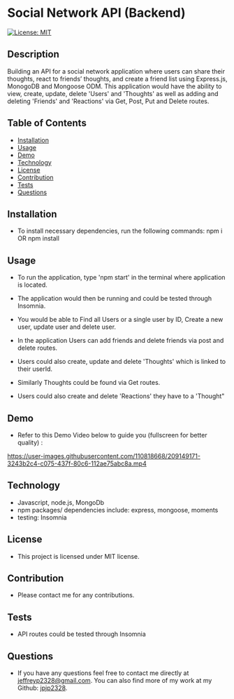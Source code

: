 # Social Network API (Backend)
[![License: MIT](https://img.shields.io/badge/License-MIT-yellow.svg)](https://opensource.org/licenses/MIT)

## Description
Building an API for a social network application where users can share their thoughts, react to friends’ thoughts, and create a friend list using Express.js, MonogoDB and Mongoose ODM. This application would have the ability to view, create, update, delete 'Users' and 'Thoughts' as well as adding and deleting 'Friends' and 'Reactions' via Get, Post, Put and Delete routes.

## Table of Contents
- [Installation](#installation)
- [Usage](#usage)
- [Demo](#demo)
- [Technology](#technology)
- [License](#license)
- [Contribution](#contribution)
- [Tests](#tests)
- [Questions](#questions)

## Installation
- To install necessary dependencies, run the following commands:
npm i OR npm install

## Usage
- To run the application, type 'npm start' in the terminal where application is located. 

- The application would then be running and could be tested through Insomnia. 

- You would be able to Find all Users or a single user by ID, Create a new user, update user and delete user.
- In the application Users can add friends and delete friends via post and delete routes.
- Users could also create, update and delete 'Thoughts' which is linked to their userId.
- Similarly Thoughts could be found via Get routes.
- Users could also create and delete 'Reactions' they have to a 'Thought"

## Demo
- Refer to this Demo Video below to guide you (fullscreen for better quality) :

https://user-images.githubusercontent.com/110818668/209149171-3243b2c4-c075-437f-80c6-112ae75abc8a.mp4


## Technology
- Javascript, node.js, MongoDb
- npm packages/ dependencies include: express, mongoose, moments
- testing: Insomnia

## License
- This project is licensed under MIT license.

## Contribution
- Please contact me for any contributions.

## Tests
- API routes could be tested through Insomnia 

## Questions
- If you have any questions feel free to contact me directly at jeffreyp2328@gmail.com. You can also find more of my work at my Github: [jpjp2328](https://github.com/jpjp2328/).


